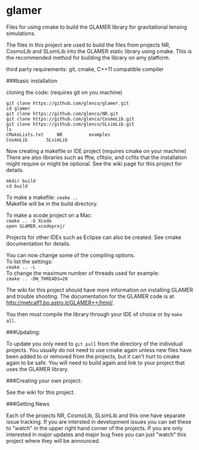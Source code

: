 # glamer
Files for using cmake to build the GLAMER library for gravitational
lensing simulations.

The files in this project are used to build the files from projects NR, CosmoLib and SLsimLib into the GLAMER static library using cmake.  This is the recommended method for building the library on amy platform.

third party requirements:  git, cmake, C++11 compatible compiler

###basic installation

cloning the code: (requires git on you machine)

`git clone https://github.com/glenco/glamer.git`  
`cd glamer`  
`git clone https://github.com/glenco/NR.git`  
`git clone https://github.com/glenco/CosmoLib.git`  
`git clone https://github.com/glenco/SLsimLib.git`  
`ls`  
`CMakeLists.txt		NR			examples`  
`CosmoLib		SLsimLib`  

Now creating a makefile or IDE project (requires cmake on your machine)
There are also libraries such as fftw, cfitsio, and ccfits that the installation might require or might be optional.  See the wiki page for this project for details.

`mkdir build`  
`cd build`  

To make a makefile:
`cmake ..`  
Makefile will be in the build directory.

To make a xcode project on a Mac:  
`cmake .. -G Xcode`  
`open GLAMER.xcodeproj/`

Projects for other IDEs such as Eclipse can also be created. See cmake documentation for details.

You can now change some of the compiling options.  
To list the settings:  
`cmake .. -L`  
To change the maximum number of threads used for example:  
`cmake .. -DN_THREADS=20`  

The wiki for this project should have more information on installing GLAMER and trouble shooting.  The documentation for the GLAMER code is at http://metcalf1.bo.astro.it/GLAMER++/html/.

You then must compile the library through your IDE of choice or by
`make all`.

###Updating:

To update you only need to `git pull` from the directory of the
individual projects.  You usually do not need to use cmake again
unless new files have been added to or removed from the projects, but
it can't hurt to cmake again to be safe.  You will need to build
again and link to your project that uses the GLAMER library.

###Creating your own project:

See the wiki for this project.

###Getting News

Each of the projects NR, CosmoLib, SLsimLib and this one have separate issue
tracking.  If you are intersted in development issues you can set
these to "watch" in the upper right hand corner of the projects.  If
you are only interested in major updates and major bug fixes you can
just "watch" this project where they will be announced.
